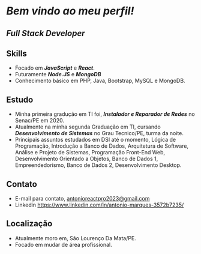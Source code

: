 # *Bem vindo ao meu perfil!*

## *Full Stack Developer*

## Skills
* Focado em ***JavaScript*** e ***React***.
* Futuramente ***Node.JS*** e ***MongoDB***
* Conhecimento básico em PHP, Java, Bootstrap, MySQL e MongoDB.

## Estudo
* Minha primeira gradução em TI foi, ***Instalador e Reparador de Redes*** no Senac/PE em 2020.
* Atualmente na minha segunda Graduação em TI, cursando ***Desenvolvimento de Sistemas*** no Grau Tecnico/PE, turma da noite.
* Principais assuntos estudados em DSI até o momento, Lógica de Programação, Introdução a Banco de Dados, Arquitetura de Software, Análise e Projeto de Sistemas, Programação Front-End Web, Desenvolvimento Orientado a Objetos, Banco de Dados 1, Empreendedorismo, Banco de Dados 2, Desenvolvimento Desktop.


## Contato
* E-mail para contato, antonioreactpro2023@gmail.com
* Linkedin https://www.linkedin.com/in/antonio-marques-3572b7235/

## Localização
* Atualmente moro em, São Lourenço Da Mata/PE.
* Focado em mudar de área profissional.
<!---
AntonioLemos316/AntonioLemos316 is a ✨ special ✨ repository because its `README.md` (this file) appears on your GitHub profile.
You can click the Preview link to take a look at your changes.
--->
